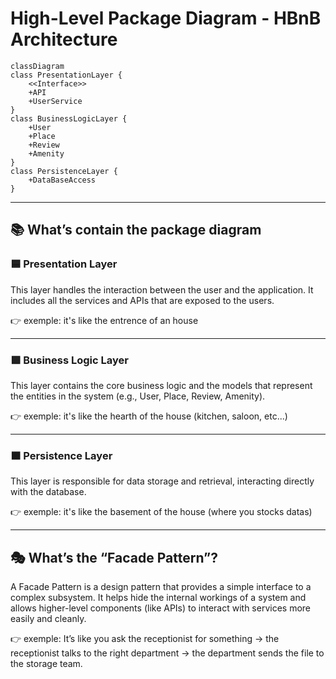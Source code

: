 # High-Level Package Diagram - HBnB Architecture

```mermaid
classDiagram
class PresentationLayer {
    <<Interface>>
    +API
    +UserService
}
class BusinessLogicLayer {
    +User
    +Place
    +Review
    +Amenity
}
class PersistenceLayer {
    +DataBaseAccess
}
```

---

## 📚 What’s contain the package diagram

### 🟦 Presentation Layer

This layer handles the interaction between the user and the application. It includes all the services and APIs that are exposed to the users.

👉 exemple: it's like the entrence of an house

---

### 🟩 Business Logic Layer

This layer contains the core business logic and the models that represent the entities in the system (e.g., User, Place, Review, Amenity).

👉 exemple: it's like the hearth of the house (kitchen, saloon, etc...)

---

### 🟫 Persistence Layer

This layer is responsible for data storage and retrieval, interacting directly with the database.

👉 exemple: it's like the basement of the house (where you stocks datas)

---

## 🎭 What’s the “Facade Pattern”?

A Facade Pattern is a design pattern that provides a simple interface to a complex subsystem. It helps hide the internal workings of a system and allows higher-level components (like APIs) to interact with services more easily and cleanly.

👉 exemple: It’s like you ask the receptionist for something → the receptionist talks to the right department → the department sends the file to the storage team.

